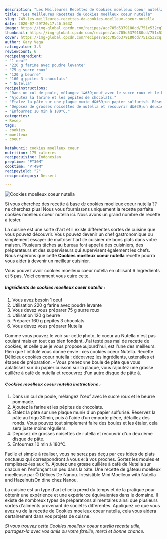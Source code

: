 ```yaml
---
description: "Les Meilleures Recettes de Cookies moelleux coeur nutella"
title: "Les Meilleures Recettes de Cookies moelleux coeur nutella"
slug: 749-les-meilleures-recettes-de-cookies-moelleux-coeur-nutella
date: 2020-07-29T20:17:46.563Z
image: https://img-global.cpcdn.com/recipes/acc705d5379180cd/751x532cq70/cookies-moelleux-coeur-nutella-photo-principale-de-la-recette.jpg
thumbnail: https://img-global.cpcdn.com/recipes/acc705d5379180cd/751x532cq70/cookies-moelleux-coeur-nutella-photo-principale-de-la-recette.jpg
cover: https://img-global.cpcdn.com/recipes/acc705d5379180cd/751x532cq70/cookies-moelleux-coeur-nutella-photo-principale-de-la-recette.jpg
author: Gary Vega
ratingvalue: 3.3
reviewcount: 6
recipeingredient:
- "1 oeuf"
- "220 g farine avec poudre levante"
- "75 g sucre roux"
- "120 g beurre"
- "160 g ppites 3 chocolats"
- " Nutella"
recipeinstructions:
- "Dans un cul de poule, mélangez l&#39;oeuf avec le sucre roux et le beurre pommade."
- "Ajoutez la farine et les pépites de chocolats."
- "Étalez la pâte sur une plaque munie d&#39;un papier sulfurisé. Réservez la pâte au frigo 30min, puis à l&#39;aide d&#39;un emporte pièce, détaillez des ronds. Vous pouvez tout simplement faire des boules et les étaler, cela sera juste moins réguliers."
- "Déposez de grosses noisettes de nutella et recouvrir d&#39;un deuxième disque de pâte."
- "Enfournez 10 min à 180°C."
categories:
- Resep
tags:
- cookies
- moelleux
- coeur

katakunci: cookies moelleux coeur 
nutrition: 175 calories
recipecuisine: Indonesian
preptime: "PT30M"
cooktime: "PT49M"
recipeyield: "2"
recipecategory: Dessert

---
```



![Cookies moelleux coeur nutella](https://img-global.cpcdn.com/recipes/acc705d5379180cd/751x532cq70/cookies-moelleux-coeur-nutella-photo-principale-de-la-recette.jpg)

Si vous cherchez des recette à base de cookies moelleux coeur nutella ?? ne cherchez plus! Nous vous fournissons uniquement la recette parfaite cookies moelleux coeur nutella ici. Nous avons un grand nombre de recette à tester.

La cuisine est une sorte d'art et il existe différentes sortes de cuisine que vous pouvez découvrir. Vous pouvez devenir un chef gastronomique ou simplement essayer de maîtriser l'art de cuisiner de bons plats dans votre maison. Plusieurs tâches au bureau font appel à des cuisiniers, des préparateurs et des superviseurs qui supervisent également les chefs. Nous espérons que cette <strong> Cookies moelleux coeur nutella </strong> recette pourra vous aider à devenir un meilleur cuisinier.

<!--inarticleads1-->

Vous pouvez avoir cookies moelleux coeur nutella en utilisant 6 Ingrédients et 5 pas. Voici comment vous cuire cette.

##### Ingrédients de cookies moelleux coeur nutella :

1. Vous avez besoin 1 oeuf
1. Utilisation 220 g farine avec poudre levante
1. Vous devez vous préparer 75 g sucre roux
1. Utilisation 120 g beurre
1. Préparer 160 g pépites 3 chocolats
1. Vous devez vous préparer  Nutella


Comme vous pouvez le voir sur cette photo, le coeur au Nutella n&#39;est pas coulant mais en tout cas bien fondant. J&#39;ai testé pas mal de recette de cookies, et celle que je vous propose aujourd&#39;hui, est l&#39;une des meilleurs. Rien que l&#39;intitulé vous donne envie : des cookies coeur Nutella. Recette Délicieux cookies coeur nutella : découvrez les ingrédients, ustensiles et étapes de préparation. - Vous prenez une boule de pâte que vous aplatissez sur du papier cuisson sur la plaque, vous rajoutez une grosse cuillère à café de nutella et recouvrez d&#39;un autre disque de pâte à. 

<!--inarticleads2-->

##### Cookies moelleux coeur nutella instructions :

1. Dans un cul de poule, mélangez l&#39;oeuf avec le sucre roux et le beurre pommade.
1. Ajoutez la farine et les pépites de chocolats.
1. Étalez la pâte sur une plaque munie d&#39;un papier sulfurisé. Réservez la pâte au frigo 30min, puis à l&#39;aide d&#39;un emporte pièce, détaillez des ronds. Vous pouvez tout simplement faire des boules et les étaler, cela sera juste moins réguliers.
1. Déposez de grosses noisettes de nutella et recouvrir d&#39;un deuxième disque de pâte.
1. Enfournez 10 min à 180°C.


Facile et simple à réaliser, vous ne serez pas deçu par ces idées de plats onctueux qui correspondront à vous et à vos proches. Sortez les moules et remplissez-les aux ¾. Ajoutez une grosse cuillère à café de Nutella sur chacun en l&#39;enfonçant un peu dans la pâte. Une recette de gâteau moelleux moelleuse par Ô Délices De Nanou. Irresistible Mini Moelleux with Nutella and HazelnutsOn dine chez Nanou. 

<!--inarticleads1-->

<p>
La cuisine est un type d'art et cela prend du temps et de la pratique pour obtenir une expérience et une expérience équivalentes dans le domaine. Il existe de nombreux types de préparations alimentaires ainsi que plusieurs sortes d'aliments provenant de sociétés différentes. Appliquez ce que vous avez vu de la recette de Cookies moelleux coeur nutella, cela vous aidera certainement dans vos projets de cuisine.
</p>

<p>
<i>Si vous trouvez cette Cookies moelleux coeur nutella recette utile, partagez-la avec vos amis ou votre famille, merci et bonne chance.</i>
</p>
